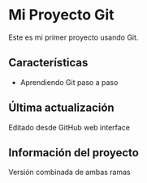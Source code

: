 
# Mi Proyecto Git
Este es mi primer proyecto usando Git.
## Características
- Aprendiendo Git paso a paso
## Última actualización
Editado desde GitHub web interface
## Información del proyecto
Versión combinada de ambas ramas
